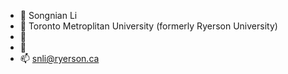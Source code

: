 - 👋 Songnian Li
- 👀 Toronto Metroplitan University (formerly Ryerson University)
- 🌱 
- 💞️ 
- 📫 snli@ryerson.ca

<!---
snli213/snli213 is a ✨ special ✨ repository because its `README.md` (this file) appears on your GitHub profile.
You can click the Preview link to take a look at your changes.
--->
